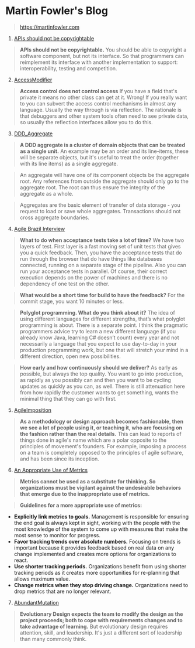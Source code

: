# Martin Fowler's Blog
> https://martinfowler.com

1. [APIs should not be copyrightable](https://martinfowler.com/articles/copyright-api.html)
> **APIs should not be copyrightable.** You should be able to copyright a software component, but not its interface.
> So that programmers can reimplement its interface with another implementation to support: interoperability, 
> testing and competition.

2. [AccessModifier](https://martinfowler.com/bliki/AccessModifier.html)
> **Access control does not control access** If you have a field that's private it means no other class can get at it.
> Wrong! If you really want to you can subvert the access control mechanisms in almost any language. Usually the way 
> through is via reflection. The rationale is that debuggers and other system tools often need to see private data, 
> so usually the reflection interfaces allow you to do this.

3. [DDD_Aggregate](https://martinfowler.com/bliki/DDD_Aggregate.html)
> **A DDD aggregate is a cluster of domain objects that can be treated as a single unit.** An example may be an order and 
> its line-items, these will be separate objects, but it's useful to treat the order (together with its line items) as 
> a single aggregate.

> An aggregate will have one of its component objects be the aggregate root. Any references from outside the aggregate 
> should only go to the aggregate root. The root can thus ensure the integrity of the aggregate as a whole.
  
> Aggregates are the basic element of transfer of data storage - you request to load or save whole aggregates. 
> Transactions should not cross aggregate boundaries.

4. [Agile Brazil Interview](https://www.infoq.com/interviews/fowler-caroli-continuous-deployment/)
> **What to do when acceptance tests take a lot of time?** We have two layers of test. First layer is a fast moving set 
> of unit tests that gives you a quick feedback. Then, you have the acceptance tests that do run through the browser 
> that do have things like databases connected, running on a separate stage of the pipeline. Also you can run your 
> acceptance tests in parallel. Of course, their correct execution depends on the power of machines and there is no 
> dependency of one test on the other.

> **What would be a short time for build to have the feedback?** For the commit stage, you want 10 minutes or less.

> **Polyglot programming. What do you think about it?** The idea of using different languages for different strengths,
> that’s what polyglot programming is about. There is a separate point. I think the pragmatic programmers advice try 
> to learn a new different language (if you already know Java, learning C# doesn’t count) every year and not necessarily
> a language that you expect to use day-to-day in your production programming work, but one that will stretch your mind 
> in a different direction, open new possibilities.

> **How early and how continuously should we deliver?** As early as possible, but always the top quality. You want to go into 
> production, as rapidly as you possibly can and then you want to be cycling updates as quickly as you can, as well. 
> There is still attenuation here from how rapidly the customer wants to get something, wants the minimal thing that
> they can go with first.

5. [AgileImposition](https://martinfowler.com/bliki/AgileImposition.html)
> **As a methodology or design approach becomes fashionable, then we see a lot of people using it, or teaching it, who are 
> focusing on the fashion rather than the real details.** This can lead to reports of things done in agile's name which
> are a polar opposite to the principles of movement's founders. For example, imposing a process on a team is completely
> opposed to the principles of agile software, and has been since its inception.

6. [An Appropriate Use of Metrics](https://martinfowler.com/articles/useOfMetrics.html)
> **Metrics cannot be used as a substitute for thinking. So organizations must be vigilant against the undesirable 
> behaviors that emerge due to the inappropriate use of metrics.**

> **Guidelines for a more appropriate use of metrics:**
* **Explicitly link metrics to goals.** Management is responsible for ensuring the end goal is always kept in sight, working with the people with the most knowledge of the system to come up with measures that make the most sense to monitor for progress.
* **Favor tracking trends over absolute numbers.** Focusing on trends is important because it provides feedback based on real data on any change implemented and creates more options for organizations to react.
* **Use shorter tracking periods.** Organizations benefit from using shorter tracking periods as it creates more opportunities for re-planning that allows maximum value.
* **Change metrics when they stop driving change.** Organizations need to drop metrics that are no longer relevant.

7. [AbundantMutation](https://martinfowler.com/bliki/AbundantMutation.html)
> **Evolutionary Design expects the team to modify the design as the project proceeds; both to cope with requirements 
> changes and to take advantage of learning.** But evolutionary design requires attention, skill, and leadership. It's just 
> a different sort of leadership than many commonly think.

